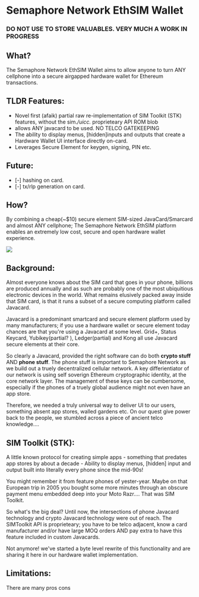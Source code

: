 # Semaphore Network EthSIM Wallet

### DO NOT USE TO STORE VALUABLES. VERY MUCH A WORK IN PROGRESS

## What?
The Semaphore Network EthSIM Wallet aims to allow anyone to turn ANY cellphone into a secure airgapped hardware wallet for Ethereum transactions.

## TLDR Features:
*  Novel first (afaik) partial raw re-implementation of SIM Toolkit (STK) features, without the sim.*/uicc.* proprieteary API ROM blob
*  allows ANY javacard to be used. NO TELCO GATEKEEPING
*  The ability to display menus, [hidden]inputs and outputs that create a Hardware Wallet UI interface directly on-card.
*  Leverages Secure Element for keygen, signing, PIN etc.

## Future:
- [-] hashing on card.
- [-] tx/rlp generation on card.

## How?
By combining a cheap(~$10) secure element SIM-sized JavaCard/Smarcard and almost ANY cellphone;
The Semaphore Network EthSIM platform enables an extremely low cost, secure and open hardware wallet experience.

![](https://github.com/base0010/semaphore_network_ethsim/blob/main/animation.gif)

## Background:
Almost everyone knows about the SIM card that goes in your phone, billions are produced annually and as such are probably one of the most ubiquitious electronic devices in the world. What remains elusively packed away inside that SIM card, is that it runs a subset of a secure computing platform called Javacard.

Javacard is a predominant smartcard and secure element platform used by many manufacturers; if you use a hardware wallet or secure element today chances are that you're using a Javacard at some level. Grid+, Status Keycard, Yubikey(partial? ), Ledger(partial) and Kong all use Javacard secure elements at their core.

So clearly a Javacard, provided the right software can do both **crypto stuff** AND **phone stuff**.
The phone stuff is important to Semaphore Network as we build out a truely decentralized cellular network.
A key differientiator of our network is using self soverign Ethereum cryptographic identity, at the core network layer.
The management of these keys can be cumbersome, especially if the phones of a truely global audience might not even have an app store.

Therefore, we needed a truly universal way to deliver UI to our users, something absent app stores, walled gardens etc.
On our quest give power back to the people, we stumbled across a piece of ancient telco knowledge....

## SIM Toolkit (STK):
A little known protocol for creating simple apps -
something that predates app stores by about a decade -
Ability to display menus, [hidden] input and output built into literally every phone since the mid-90s!

You might remember it from feature phones of yester-year. Maybe on that European trip in 2005 you bought some more minutes through an obscure payment menu embedded deep into your Moto Razr.... That was SIM Toolkit.

So what's the big deal? Until now, the intersections of phone Javacard technology and crypto Javacard technology were out of reach. The SIMToolkit API is proprieteary; you have to be telco adjacent, know a card manufacturer and/or have large MOQ orders AND pay extra to have this feature included in custom Javacards.

Not anymore! we've started a byte level rewrite of this functionality and are sharing it here in our hardware wallet implementation.

## Limitations:
There are many pros cons

